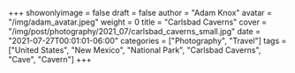 +++
showonlyimage = false
draft = false
author = "Adam Knox"
avatar = "/img/adam_avatar.jpeg"
weight = 0
title = "Carlsbad Caverns"
cover = "/img/post/photography/2021_07/carlsbad_caverns_small.jpg"
date = "2021-07-27T00:01:01-06:00"
categories = ["Photography", "Travel"]
tags = ["United States", "New Mexico", "National Park", "Carlsbad Caverns", "Cave", "Cavern"]
+++
<!--more-->
